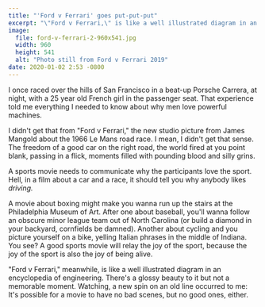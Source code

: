 ```yaml
---
title: "'Ford v Ferrari' goes put-put-put"
excerpt: "\"Ford v Ferrari,\" is like a well illustrated diagram in an encyclopedia of engineering. There's a glossy beauty to it but not a memorable moment. Watching, a new spin on an old line occurred to me: It's possible for a movie to have no bad scenes, but no good ones, either."
image:
  file: ford-v-ferrari-2-960x541.jpg
  width: 960
  height: 541
  alt: "Photo still from Ford v Ferrari 2019"
date: 2020-01-02 2:53 -0800
---
```


I once raced over the hills of San Francisco in a beat-up Porsche Carrera, at night, with a 25 year old French girl in the passenger seat. That experience told me everything I needed to know about why men love powerful machines.

I didn't get that from "Ford v Ferrari," the new studio picture from James Mangold about the 1966 Le Mans road race. I mean, I didn't get that sense. The freedom of a good car on the right road, the world fired at you point blank, passing in a flick, moments filled with pounding blood and silly grins.

A sports movie needs to communicate why the participants love the sport. Hell, in a film about a car and a race, it should tell you why anybody likes _driving._

A movie about boxing might make you wanna run up the stairs at the Philadelphia Museum of Art. After one about baseball, you'll wanna follow an obscure minor league team out of North Carolina (or build a diamond in your backyard, cornfields be damned). Another about cycling and you picture yourself on a bike, yelling Italian phrases in the middle of Indiana. You see? A good sports movie will relay the joy of the sport, because the joy of the sport is also the joy of being alive.

"Ford v Ferrari," meanwhile, is like a well illustrated diagram in an encyclopedia of engineering. There's a glossy beauty to it but not a memorable moment. Watching, a new spin on an old line occurred to me: It's possible for a movie to have no bad scenes, but no good ones, either.
